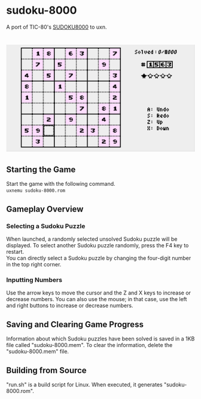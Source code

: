 # sudoku-8000
A port of TIC-80's [SUDOKU8000](https://tic80.com/play?cart=4203) to uxn.
# ![Screenshot](./screenshot.png)
## Starting the Game
Start the game with the following command.  
```uxnemu sudoku-8000.rom```
## Gameplay Overview
### Selecting a Sudoku Puzzle 
When launched, a randomly selected unsolved Sudoku puzzle will be displayed. To select another Sudoku puzzle randomly, press the F4 key to restart.  
You can directly select a Sudoku puzzle by changing the four-digit number in the top right corner.  
### Inputting Numbers
Use the arrow keys to move the cursor and the Z and X keys to increase or decrease numbers. You can also use the mouse; in that case, use the left and right buttons to increase or decrease numbers.
## Saving and Clearing Game Progress
Information about which Sudoku puzzles have been solved is saved in a 1KB file called "sudoku-8000.mem". To clear the information, delete the "sudoku-8000.mem" file.
## Building from Source
"run.sh" is a build script for Linux. When executed, it generates "sudoku-8000.rom".
